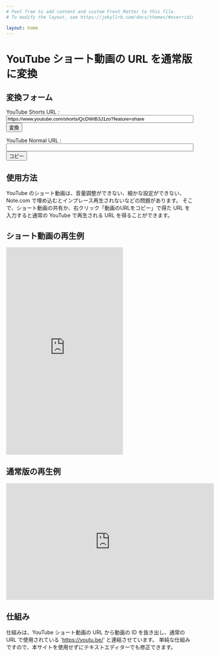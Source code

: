 ```yaml
---
# Feel free to add content and custom Front Matter to this file.
# To modify the layout, see https://jekyllrb.com/docs/themes/#overriding-theme-defaults

layout: home
---
```


<h1>YouTube ショート動画の URL を通常版に変換</h1>

<script>
function DoConvert()
{
    let ytshorsturl = document.getElementById("ytshorsturl");
    let normalurl = ytshorsturl.value.match(/shorts\/([a-z0-9]+)/i);
    //normalurl = 'https://www.youtube.com/watch?v=' + normalurl[1];
    normalurl = 'https://youtu.be/' + normalurl[1];
    document.getElementById("ytnormalurl").value = normalurl;
};

function DoCopy()
{
    let ytnormalurl = document.getElementById("ytnormalurl").value;
    console.log(ytnormalurl);
    copyToClipboard(ytnormalurl);
};

function copyToClipboard (tagValue) {
  if (navigator.clipboard) {
    return navigator.clipboard.writeText(tagValue).then(function () {})
  } else {
    tagText.select();
    document.execCommand('copy');
  }
}

</script>

## 変換フォーム

<form>
<p>
    <label for="label_shorts_url">YouTube Shorts URL : </label>
    <input type="text" id="ytshorsturl" name="YouTube Shorts URL" value="https://www.youtube.com/shorts/QcDWiB3J1zo?feature=share" size=60 />
    <input type="button"  value="変換" onclick="DoConvert()">
</p>
<p>
    <label for="label_normal_url">YouTube Normal URL : </label>
    <input type="text" id="ytnormalurl" name="YouTube URL" size=60 />
    <input type="button"  value="コピー" onclick="DoCopy()">
</p>
</form>

## 使用方法

YouTube のショート動画は、音量調整ができない、細かな設定ができない、Note.com で埋め込むとインプレース再生されないなどの問題があります。
そこで、ショート動画の共有か、右クリック「動画のURLをコピー」で得た URL を入力すると通常の YouTube で再生される URL を得ることができます。

## ショート動画の再生例

<iframe width="315" height="560" src="https://www.youtube.com/embed/QcDWiB3J1zo" title="YouTubeショートのご紹介" frameborder="0" allow="accelerometer; autoplay; clipboard-write; encrypted-media; gyroscope; picture-in-picture; web-share" allowfullscreen></iframe>

## 通常版の再生例

<iframe width="560" height="315" src="https://www.youtube.com/embed/QcDWiB3J1zo?si=b14KCUy022_MsbXD" title="YouTube video player" frameborder="0" allow="accelerometer; autoplay; clipboard-write; encrypted-media; gyroscope; picture-in-picture; web-share" allowfullscreen></iframe>

## 仕組み

仕組みは、YouTube ショート動画の URL から動画の ID を抜き出し、通常の URL で使用されている 'https://youtu.be/' と連結させています。
単純な仕組みですので、本サイトを使用せずにテキストエディターでも修正できます。
